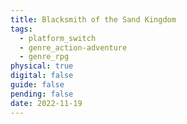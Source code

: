 ```yaml
---
title: Blacksmith of the Sand Kingdom
tags:
  - platform_switch
  - genre_action-adventure
  - genre_rpg
physical: true
digital: false
guide: false
pending: false
date: 2022-11-19
---
```

